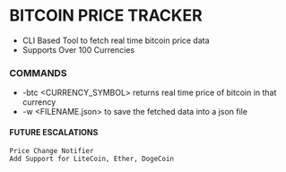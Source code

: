 # BITCOIN PRICE TRACKER

- CLI Based Tool to fetch real time bitcoin price data
- Supports Over 100 Currencies


### COMMANDS

- -btc <CURRENCY_SYMBOL>
    returns real time price of bitcoin in that currency
- -w <FILENAME.json>
    to save the fetched data into a json file


#### FUTURE ESCALATIONS
    Price Change Notifier
    Add Support for LiteCoin, Ether, DogeCoin
